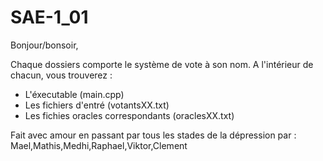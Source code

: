 # SAE-1_01

Bonjour/bonsoir,

Chaque dossiers comporte le système de vote à son nom.
A l'intérieur de chacun, vous trouverez :
- L'éxecutable (main.cpp)
- Les fichiers d'entré (votantsXX.txt)
- Les fichies oracles correspondants (oraclesXX.txt)

Fait avec amour en passant par tous les stades de la dépression par :
Mael,Mathis,Medhi,Raphael,Viktor,Clement
